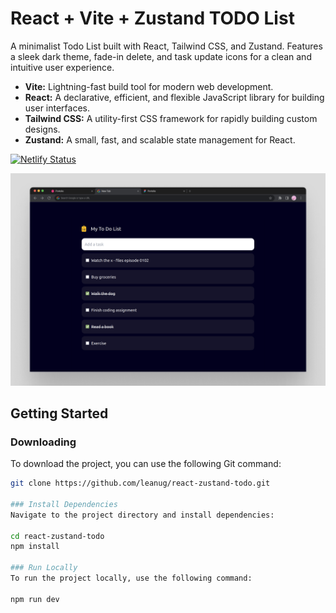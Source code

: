 # React + Vite + Zustand TODO List

A minimalist Todo List built with React, Tailwind CSS, and Zustand. Features a sleek dark theme, fade-in delete, and task update icons for a clean and intuitive user experience.

- **Vite:** Lightning-fast build tool for modern web development.
- **React:** A declarative, efficient, and flexible JavaScript library for building user interfaces.
- **Tailwind CSS:** A utility-first CSS framework for rapidly building custom designs.
- **Zustand:** A small, fast, and scalable state management for React.

[![Netlify Status](https://api.netlify.com/api/v1/badges/3ea1f3f3-fba0-45f0-8380-e59a3f8431eb/deploy-status)](https://app.netlify.com/sites/react-todo-zustand/deploys)

![Web App Preview](https://raw.githubusercontent.com/leanug/react-zustand-todo/main/src/assets/react-zustand-todo.png)

## Getting Started

### Downloading

To download the project, you can use the following Git command:

```bash
git clone https://github.com/leanug/react-zustand-todo.git

### Install Dependencies
Navigate to the project directory and install dependencies:

cd react-zustand-todo
npm install

### Run Locally
To run the project locally, use the following command:

npm run dev

